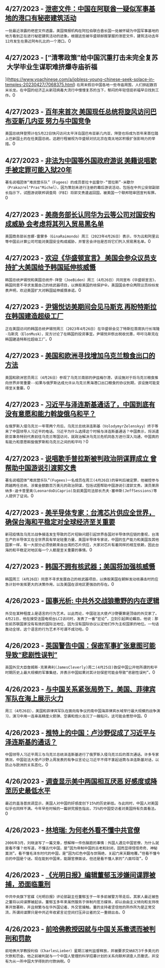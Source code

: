 
  ## 4/27/2023 - [泄密文件：中国在阿联酋一疑似军事基地的港口有秘密建筑活动](https://www.voachinese.com/a/secret-construction-activity-seen-at-suspected-chinese-military-site-in-uae-042722/7068533.html)
 ```一批最近泄露的绝密文件透露，美国情报机构在阿拉伯联合酋长国一处被怀疑为中国军事基地的地方看到正在进行秘密建筑活动的迹象。根据这些被华盛顿邮报掌握的泄密文件，建筑活动去年12月发生在靠近阿布扎比的一个港口。```0
  ## 4/27/2023 - [“清零政策”给中国沉重打击未完全复苏  大学毕业生谋职难挤爆寺庙祈福



](https://www.voachinese.com/a/jobless-young-chinese-seek-solace-in-temples-20230427/7068375.html)
 ```在周末假日中国各地一些寺庙周围，人们排起数百米长龙。在中国的经济正从新冠病毒大流行中慢慢复苏的当下，郁闷的年轻信徒祈福早日找到工作。```0
  ## 4/27/2023 - [百年来首次 美国现任总统将旋风访问巴布亚新几内亚 努力与中国竞争](https://www.voachinese.com/a/biden-unprecedented-visit-papua-new-guinea-20230427/7068347.html)
 ```美国总统拜登预计在5月22日快闪访问太平洋岛国巴布亚新几内亚，拜登也将成为百年来首位踏上巴新国土的在任美国总统。这趟行程被视为华盛顿对抗北京在南太地区积极扩张影响力的举措。```0
  ## 4/27/2023 - [非法为中国等外国政府游说 美籍说唱歌手被定罪可能入狱20年](https://www.voachinese.com/a/us-entertainer-convicted-for-helping-china-lobby-us-government-20230427/7068322.html)
 ```著名说唱团体“难民营乐队”（Fugees）的成员普拉卡兹雷尔·“普拉斯”·米歇尔（Prakazrel"Pras"Michel），因为策划未进行注册的幕后游说活动，包括在中共公安部副部长指示下，试图游说联邦调查局（FBI）将郭文贵遣返回国，被美国一个联邦陪审团宣判有罪。```0
  ## 4/27/2023 - [美商务部长认同华为云等公司对国安构成威胁 会考虑将其列入贸易黑名单](https://www.voachinese.com/a/us-commerce-secretary-agrees-that-china-cloud-service-poses-threat-20230427/7068311.html)
 ```美国商务部长吉娜·雷蒙多（GinaRaimondo）周三（2023年4月26日）表示，华为云和阿里云等中国云计算公司可能对美国安全构成威胁，并誓言会评估是否将它们列入贸易黑名单。```0
  ## 4/27/2023 - [欢迎《华盛顿宣言》 美国会参众议员支持扩大美国给予韩国延伸核威慑](https://www.voachinese.com/a/south-korea-president-yoon-us-congress-20230427/7068283.html)
 ```韩国总统尹锡悦和美国总统乔·拜登（JoeBiden）周三（4月26日）共同宣布《华盛顿宣言》，韩国同意不寻求发展自己的核武器项目，以换取美国的核保护伞。美国国会参众两院议员纷纷发表声明，欢迎美国扩大对韩国延伸威慑承诺。```0
  ## 4/27/2023 - [尹锡悦访美期间会见马斯克 再盼特斯拉在韩国建造超级工厂](https://www.voachinese.com/a/south-korea-yoon-meets-musk-for-business-opportunity-20230427/7068271.html)
 ```正在美国访问的韩国总统尹锡悦周三（2023年4月26日）在华盛顿会见了特斯拉首席执行长埃隆·马斯克（ElonMusk），双方讨论了在韩国的投资事宜。尹锡悦并祭出税收优惠，呼吁马斯克在韩国建造特斯拉超级工厂。```0
  ## 4/27/2023 - [美国和欧洲寻找增加乌克兰粮食出口的方法](https://www.voachinese.com/a/us-europe-look-for-ways-to-increase-ukraine-grain-exports-20230426/7068166.html)
 ```美国和欧洲官员周三（4月26日）参观了乌克兰南部的伊兹梅尔港，该设施对于将乌克兰粮食推向世界非常重要--如果与俄罗斯达成允许从乌克兰黑海港口出口粮食的协议到期，该设施可能变得至关重要。```0
  ## 4/27/2023 - [习近平与泽连斯基通话了，中国到底有没有意愿和能力斡旋俄乌和平？](https://www.voachinese.com/a/xi-zelensky-call-20230426/7068162.html)
 ```在俄罗斯入侵乌克兰一年零两个月后，乌克兰总统泽连斯基（VolodymyrZelenskyy）终于等来了中国领导人习近平的电话。习近平为什么选择这个时候与泽连斯基通话？中国表示，将派遣欧亚事务特别代表前往乌克兰等国访问，就政治解决乌克兰危机同各方进行深入沟通，中国真的有能力和意愿斡旋俄罗斯和乌克兰之间的和平吗？```0
  ## 4/27/2023 - [说唱歌手普拉斯被判政治阴谋罪成立 曾帮助中国游说引渡郭文贵](https://www.voachinese.com/a/fugees-rapper-pras-found-guilty-of-political-conspiracy-20230426/7068180.html)
 ```著名说唱团体“难民营乐队”(Fugees)一名成员在周三(4月26日)的审判后被定罪，他被控参与跨越两任总统、涉案金额数百万美元的政治阴谋，包括试图帮助中国游说引渡郭文贵。演员莱昂纳多·迪卡普里奥(LeonardoDiCaprio)及前美国司法部长杰夫·塞申斯(JeffSessions)等人提供了证词。```0
  ## 4/27/2023 - [美半导体专家：台湾芯片供应全世界，确保台海和平稳定对全球经济至关重要](https://www.voachinese.com/a/taiwan-conflict-could-impact-global-economy-due-to-chips-supply-chain-disruptions-according-to-experts-20230426/7067813.html)
 ```新冠疫情及乌克兰战争接连发生导致的芯片短缺问题引起世界各国对半导体供应链的重视，台湾生产的半导体又在全世界具有举足轻重力量，美国半导体专家说，中国的生产能力和美国及其他国家一样，有一大部分必须依赖来自台湾的芯片供应，大家对芯片有着同样的相互依赖，因此台海的和平稳定对地区每一个人都是至关重要的事情。```0
  ## 4/27/2023 - [韩国不拥有核武器；美国将加强核威慑](https://www.voachinese.com/a/no-south-korean-nuclear-weapons-us-will-increase-deterrence-20230426/7067782.html)
 ```韩国周三（4月26日）同意不寻求发展自己的核武器项目，以换取美国在朝鲜发动核袭击时的应急计划中发挥更大的决策作用，以及美国在该地区更强劲的存在。```0
  ## 4/26/2023 - [国事光析: 中共外交战狼撒野的内在逻辑](https://www.voachinese.com/a/internal-logic-of-the-ccps-wolf-warrior-diplomats-20230426/7067791.html)
 ```外交在某种程度上是语言的行为艺术。以此而论，中国驻法大使卢沙野要算是顶级的外交家了。4月21日，他在接受法国电视台LCI访问时，发表了一番“宏论”，立刻引起舆论瞩目。他说：那些前苏联国家没有有效的国际法地位，因为没有国际协议认定他们作为主权国家的地位。一句话轰动全球，这个语言的行为艺术不可谓不成功哈。```0
  ## 4/26/2023 - [英国警告中国：保密军事扩张意图可能导致“悲剧性误判”](https://www.voachinese.com/a/uk-warns-china-secrecy-over-military-expansion-risks-tragic-miscalculation-20230426/7067742.html)
 ```英国外交大臣詹姆斯·克莱弗利(JamesCleverly)周二(4月25日)敦促中国公开他所谓的和平时期历史上最大规模的军事集结，并表示中国如果对其计划保密可能会导致“悲剧性误判”。```0
  ## 4/26/2023 - [与中国关系紧张局势下，美国、菲律宾军队在海上展示火力](https://www.voachinese.com/a/us-filipino-forces-show-firepower-at-sea-amid-china-tension-20230426/7067599.html)
 ```周三（4月26日），美国和菲律宾军队在面向有争议的南中国海菲律宾水域举行最大规模的战争演习，演习中用一连串高精度火箭弹、空袭和炮火击沉了一艘船只。这可能会惹怒中国。```0
  ## 4/26/2023 - [推特上的中国：卢沙野促成了习近平与泽连斯基的通话？](https://www.voachinese.com/a/china-on-twitter-zelensky-xi-20230426/7067660.html)
 ```中国领导人习近平周三与乌克兰总统泽连斯基进行了俄罗斯入侵乌克兰后的首次通话。许多专家猜测，中国驻法大使卢沙野上周发表的有争议言论让习近平不得不拿起话筒与泽连斯基对话，以防止与欧洲的关系恶化。```0
  ## 4/26/2023 - [调查显示美中两国相互厌恶 好感度或降至历史最低水平](https://www.voachinese.com/a/american-views-of-china-have-plummeted-in-recent-years-here-s-what-the-chinese-think-of-the-u-s-/7067616.html)
 ```最近的盖洛普民调显示，美国人对中国的好感度创下15%的历史新低。与此同时，中国人对美国似乎也同样不满。今年早些时候的一篇研究报告指出，75%的中国受访者对美国持有负面看法。```0
  ## 4/26/2023 - [林培瑞: 为何老外看不懂中共官僚](https://www.voachinese.com/a/why-foreigners-cant-understand-the-ccp-s-bureaucracy-20230426/7067661.html)
 ```2006年3月，刘晓波写了一篇文章，想解释一件伤脑筋的事情：外国人遇见中国官僚，为什么就是看不懂？他写道，不懂古代中国，是“因为帝制中国的古老和封闭，因而显得怪怪奇奇、神秘莫测”。看不懂毛泽东时代的中国，是“因为红色中国与世隔绝，关起门来天翻地覆。”但看不懂今日的中国是个谜。现在能到中国来，能跟官僚面谈，但还是看不懂人家的“八面玲珑”。```0
  ## 4/26/2023 - [《光明日报》编辑董郁玉涉嫌间谍罪被捕，恐面临重刑](https://www.voachinese.com/a/dong-yuyu-former-party-mouthpiece-journalist-faces-indictment-for-espionage/7067668.html)
 ```中共中央旗下官媒《光明日报》评论部副主任董郁玉于一年多前被警方带走后，其家人最近被告之董将以间谍罪被起诉。董郁玉多年来虽然服务于体制内官方媒体，却以自由主义倾向和支持改革开放著称，并且频繁与在华外国记者、外交官接触。董的支持者坚信他的所作所为是正常交流，所谓间谍罪只是中共近年收紧言论空间打压异议者的又一重磅出击。```0
  ## 4/26/2023 - [前哈佛教授因就与中国关系撒谎而被判刑和罚款](https://www.voachinese.com/a/former-harvard-professor-sentenced-20230426/7067556.html)
 ```前哈佛大学教授利伯（CharlesLieber）星期三被判监督释放，并被要求交纳8万3千多美元的欠款和罚金。他之前被判就与一个中国人管理的科学招募计划的关系向联邦调查人员撒谎，并没有为从一所中国大学得到的付款纳税。```0